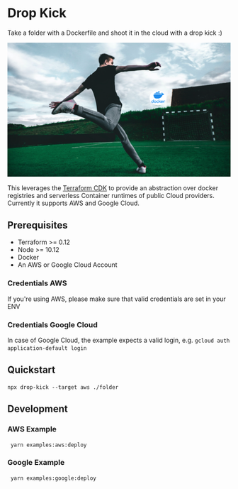 # Drop Kick

Take a folder with a Dockerfile and shoot it in the cloud with a drop kick :)

![drop kick](./drop-kick.png)

This leverages the [Terraform CDK](https://cdk.tf) to provide an abstraction over docker registries and serverless Container runtimes of public Cloud providers. Currently it supports AWS and Google Cloud.


## Prerequisites

- Terraform >= 0.12
- Node >= 10.12
- Docker
- An AWS or Google Cloud Account

### Credentials AWS

If you're using AWS, please make sure that valid credentials are set in your ENV

### Credentials Google Cloud

In case of Google Cloud, the example expects a valid login, e.g. `gcloud auth application-default login`

## Quickstart

```
npx drop-kick --target aws ./folder
```

## Development

### AWS Example

```
 yarn examples:aws:deploy
```

### Google Example

```
 yarn examples:google:deploy
```